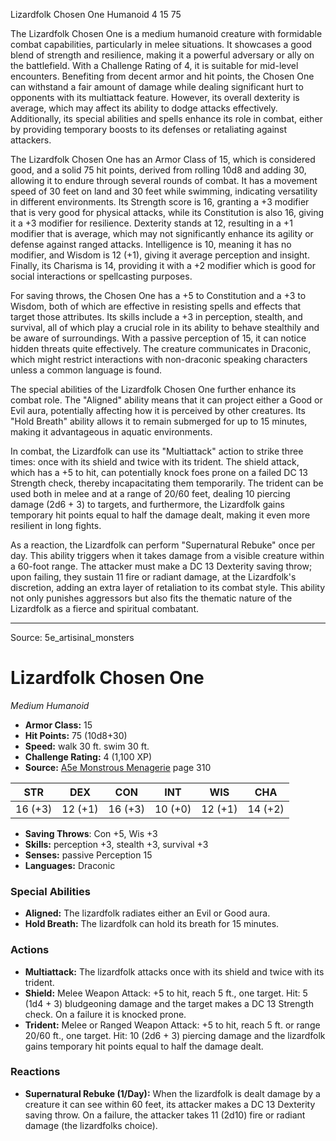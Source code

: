<MonsterName/>Lizardfolk Chosen One</MonsterName>
<CreatureType/>Humanoid</CreatureType>
<CR/>4</CR>
<AC/>15</AC>
<HP/>75</HP>
<summary>The Lizardfolk Chosen One is a medium humanoid creature with formidable combat capabilities, particularly in melee situations. It showcases a good blend of strength and resilience, making it a powerful adversary or ally on the battlefield. With a Challenge Rating of 4, it is suitable for mid-level encounters. Benefiting from decent armor and hit points, the Chosen One can withstand a fair amount of damage while dealing significant hurt to opponents with its multiattack feature. However, its overall dexterity is average, which may affect its ability to dodge attacks effectively. Additionally, its special abilities and spells enhance its role in combat, either by providing temporary boosts to its defenses or retaliating against attackers.</summary>

<detail>

The Lizardfolk Chosen One has an Armor Class of 15, which is considered good, and a solid 75 hit points, derived from rolling 10d8 and adding 30, allowing it to endure through several rounds of combat. It has a movement speed of 30 feet on land and 30 feet while swimming, indicating versatility in different environments. Its Strength score is 16, granting a +3 modifier that is very good for physical attacks, while its Constitution is also 16, giving it a +3 modifier for resilience. Dexterity stands at 12, resulting in a +1 modifier that is average, which may not significantly enhance its agility or defense against ranged attacks. Intelligence is 10, meaning it has no modifier, and Wisdom is 12 (+1), giving it average perception and insight. Finally, its Charisma is 14, providing it with a +2 modifier which is good for social interactions or spellcasting purposes.

For saving throws, the Chosen One has a +5 to Constitution and a +3 to Wisdom, both of which are effective in resisting spells and effects that target those attributes. Its skills include a +3 in perception, stealth, and survival, all of which play a crucial role in its ability to behave stealthily and be aware of surroundings. With a passive perception of 15, it can notice hidden threats quite effectively. The creature communicates in Draconic, which might restrict interactions with non-draconic speaking characters unless a common language is found.

The special abilities of the Lizardfolk Chosen One further enhance its combat role. The "Aligned" ability means that it can project either a Good or Evil aura, potentially affecting how it is perceived by other creatures. Its "Hold Breath" ability allows it to remain submerged for up to 15 minutes, making it advantageous in aquatic environments.

In combat, the Lizardfolk can use its "Multiattack" action to strike three times: once with its shield and twice with its trident. The shield attack, which has a +5 to hit, can potentially knock foes prone on a failed DC 13 Strength check, thereby incapacitating them temporarily. The trident can be used both in melee and at a range of 20/60 feet, dealing 10 piercing damage (2d6 + 3) to targets, and furthermore, the Lizardfolk gains temporary hit points equal to half the damage dealt, making it even more resilient in long fights.

As a reaction, the Lizardfolk can perform "Supernatural Rebuke" once per day. This ability triggers when it takes damage from a visible creature within a 60-foot range. The attacker must make a DC 13 Dexterity saving throw; upon failing, they sustain 11 fire or radiant damage, at the Lizardfolk's discretion, adding an extra layer of retaliation to its combat style. This ability not only punishes aggressors but also fits the thematic nature of the Lizardfolk as a fierce and spiritual combatant.</detail>



---

Source: 5e_artisinal_monsters

# Lizardfolk Chosen One

*Medium* *Humanoid*

- **Armor Class:** 15
- **Hit Points:** 75 (10d8+30)
- **Speed:** walk 30 ft. swim 30 ft.
- **Challenge Rating:** 4 (1,100 XP)
- **Source:** [A5e Monstrous Menagerie](https://enpublishingrpg.com/products/level-up-monstrous-menagerie-a5e) page 310

| STR | DEX | CON | INT | WIS | CHA |
| --- | --- | --- | --- | --- | --- |
| 16 (+3) | 12 (+1) | 16 (+3) | 10 (+0) | 12 (+1) | 14 (+2) |

- **Saving Throws**: Con +5, Wis +3
- **Skills:** perception +3, stealth +3, survival +3
- **Senses:** passive Perception 15
- **Languages:** Draconic

### Special Abilities

- **Aligned:** The lizardfolk radiates either an Evil or Good aura.
- **Hold Breath:** The lizardfolk can hold its breath for 15 minutes.

### Actions

- **Multiattack:** The lizardfolk attacks once with its shield and twice with its trident.
- **Shield:** Melee Weapon Attack: +5 to hit, reach 5 ft., one target. Hit: 5 (1d4 + 3) bludgeoning damage  and the target makes a DC 13 Strength check. On a failure  it is knocked prone.
- **Trident:** Melee or Ranged Weapon Attack: +5 to hit, reach 5 ft. or range 20/60 ft., one target. Hit: 10 (2d6 + 3) piercing damage  and the lizardfolk gains temporary hit points equal to half the damage dealt.

### Reactions

- **Supernatural Rebuke (1/Day):** When the lizardfolk is dealt damage by a creature it can see within 60 feet, its attacker makes a DC 13 Dexterity saving throw. On a failure, the attacker takes 11 (2d10) fire or radiant damage (the lizardfolks choice).




